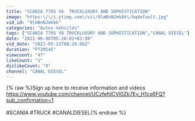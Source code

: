 ```yaml
---
title: "SCANIA 770S V8  TRUCKLUXURY AND SOPHISTICATION"
image: "https:\/\/i.ytimg.com\/vi\/9lmBnNJmkbk\/hqdefault.jpg"
vid_id: "9lmBnNJmkbk"
categories: "Autos-Vehicles"
tags: ["SCANIA 770S V8 TRUCKLUXURY AND SOPHISTICATION","CANAL DIESEL"]
date: "2021-06-08T05:20:02+03:00"
vid_date: "2021-05-22T08:26:06Z"
duration: "PT2M14S"
viewcount: "47"
likeCount: "1"
dislikeCount: "0"
channel: "CANAL DIESEL"
---
```

{% raw %}Sign up here to receive information and videos<br /><a rel="nofollow" target="blank" href="https://www.youtube.com/channel/UCzfefdCVl0Zb7Ey_H1cs6FQ?sub_confirmation=1">https://www.youtube.com/channel/UCzfefdCVl0Zb7Ey_H1cs6FQ?sub_confirmation=1</a><br /><br />#SCANIA #TRUCK #CANALDIESEL{% endraw %}
